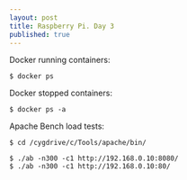```yaml
---
layout: post
title: Raspberry Pi. Day 3
published: true
---
```


Docker running containers:  

	$ docker ps  
  
Docker stopped containers:  

	$ docker ps -a  
  
Apache Bench load tests:  
  
	$ cd /cygdrive/c/Tools/apache/bin/
  
	$ ./ab -n300 -c1 http://192.168.0.10:8080/	 
	$ ./ab -n300 -c1 http://192.168.0.10:80/	 


